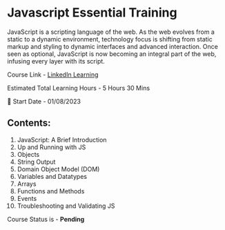 # Javascript Essential Training 

JavaScript is a scripting language of the web. As the web evolves from a static to a dynamic environment, technology focus is shifting from static markup and styling to dynamic interfaces and advanced interaction. Once seen as optional, JavaScript is now becoming an integral part of the web, infusing every layer with its script.

Course Link - <a href="https://www.linkedin.com/learning/javascript-essential-training" target="_blank">LinkedIn Learning</a>

Estimated Total Learning Hours - 5 Hours 30 Mins

📅 Start Date - 01/08/2023

## Contents:
1. JavaScript: A Brief Introduction
2. Up and Running with JS 
3. Objects
4. String Output
5. Domain Object Model (DOM)
6. Variables and Datatypes
7. Arrays
8. Functions and Methods
9. Events
10. Troubleshooting and Validating JS


Course Status is - **Pending**

